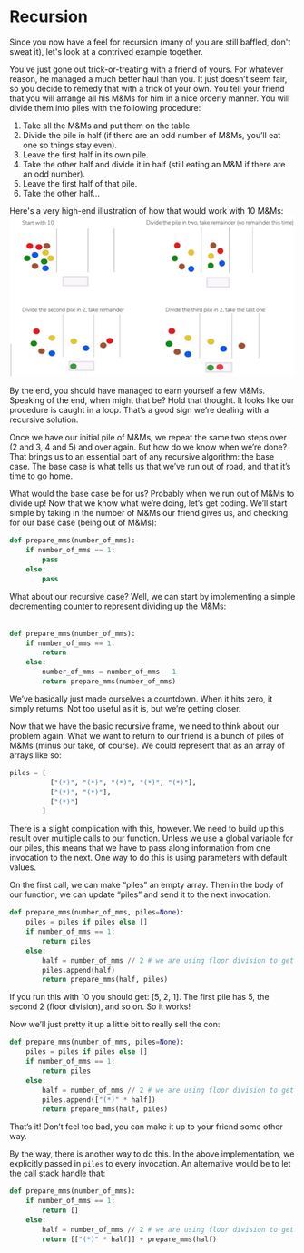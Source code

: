# Recursion

Since you now have a feel for recursion (many of you are still baffled, don't sweat it), let's look at a contrived example together.

You’ve just gone out trick-or-treating with a friend of yours. For whatever reason, he managed a much better haul than you. It just doesn’t seem fair, so you decide to remedy that with a trick of your own. You tell your friend that you will arrange all his M&Ms for him in a nice orderly manner. You will divide them into piles with the following procedure:

1. Take all the M&Ms and put them on the table.
2. Divide the pile in half (if there are an odd number of M&Ms, you’ll eat one so things stay even).
3. Leave the first half in its own pile.
4. Take the other half and divide it in half (still eating an M&M if there are an odd number).
5. Leave the first half of that pile.
6. Take the other half…

Here's a very high-end illustration of how that would work with 10 M&Ms:
![diagram](./readme/steps.png)

By the end, you should have managed to earn yourself a few M&Ms. Speaking of the end, when might that be? Hold that thought. It looks like our procedure is caught in a loop. That’s a good sign we’re dealing with a recursive solution.

Once we have our initial pile of M&Ms, we repeat the same two steps over (2 and 3, 4 and 5) and over again. But how do we know when we’re done?  That brings us to an essential part of any recursive algorithm: the base case. The base case is what tells us that we’ve run out of road, and that it’s time to go home.

What would the base case be for us? Probably when we run out of M&Ms to divide up!  Now that we know what we’re doing, let’s get coding.  We’ll start simple by taking in the number of M&Ms our friend gives us, and checking for our base case (being out of M&Ms):

```python
def prepare_mms(number_of_mms):
    if number_of_mms == 1:
        pass
    else:
        pass
```

What about our recursive case? Well, we can start by implementing a simple decrementing counter to represent dividing up the M&Ms:

```python

def prepare_mms(number_of_mms):
    if number_of_mms == 1:
        return
    else:
        number_of_mms = number_of_mms - 1
        return prepare_mms(number_of_mms)
```
We’ve basically just made ourselves a countdown. When it hits zero, it simply returns. Not too useful as it is, but we’re getting closer.

Now that we have the basic recursive frame, we need to think about our problem again. What we want to return to our friend is a bunch of piles of M&Ms (minus our take, of course). We could represent that as an array of arrays like so:

```python
piles = [
          ["(*)", "(*)", "(*)", "(*)", "(*)"],
          ["(*)", "(*)"],
          ["(*)"]
        ]
```

There is a slight complication with this, however. We need to build up this result over multiple calls to our function. Unless we use a global variable for our piles, this means that we have to pass along information from one invocation to the next. One way to do this is using parameters with default values.

On the first call, we can make “piles” an empty array. Then in the body of our function, we can update “piles” and send it to the next invocation:

```python
def prepare_mms(number_of_mms, piles=None):
    piles = piles if piles else []
    if number_of_mms == 1:
        return piles
    else:
        half = number_of_mms // 2 # we are using floor division to get our cut
        piles.append(half)
        return prepare_mms(half, piles)
```

If you run this with 10 you should get: [5, 2, 1]. The first pile has 5, the second 2 (floor division), and so on. So it works!

Now we’ll just pretty it up a little bit to really sell the con:

```python
def prepare_mms(number_of_mms, piles=None):
    piles = piles if piles else []
    if number_of_mms == 1:
        return piles
    else:
        half = number_of_mms // 2 # we are using floor division to get our cut
        piles.append(["(*)" * half])
        return prepare_mms(half, piles)
```

That’s it! Don’t feel too bad, you can make it up to your friend some other way.

By the way, there is another way to do this.  In the above implementation, we explicitly passed in `piles` to every invocation.  An alternative would be to let the call stack handle that:

```python
def prepare_mms(number_of_mms):
    if number_of_mms == 1:
        return []
    else:
        half = number_of_mms // 2 # we are using floor division to get our cut
        return [["(*)" * half]] + prepare_mms(half)
```